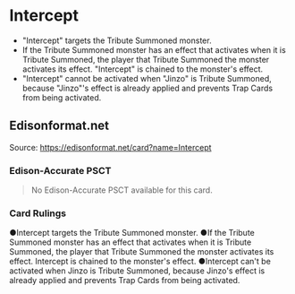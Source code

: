 # Intercept

*   "Intercept" targets the Tribute Summoned monster.
*   If the Tribute Summoned monster has an effect that activates when it is Tribute Summoned, the player that Tribute Summoned the monster activates its effect. "Intercept" is chained to the monster's effect.
*   "Intercept" cannot be activated when "Jinzo" is Tribute Summoned, because "Jinzo"'s effect is already applied and prevents Trap Cards from being activated.

## Edisonformat.net

Source: https://edisonformat.net/card?name=Intercept

### Edison-Accurate PSCT

> No Edison-Accurate PSCT available for this card.

### Card Rulings

●Intercept targets the Tribute Summoned monster.
●If the Tribute Summoned monster has an effect that activates when it is Tribute Summoned, the player that Tribute Summoned the monster activates its effect. Intercept is chained to the monster's effect.
●Intercept can't be activated when Jinzo is Tribute Summoned, because Jinzo's effect is already applied and prevents Trap Cards from being activated.
            